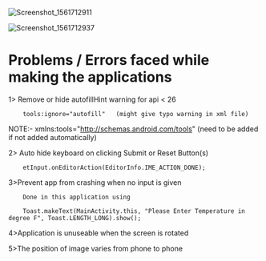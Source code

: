 

![Screenshot_1561712911](https://user-images.githubusercontent.com/49367575/60333337-5b843780-99b6-11e9-9950-9b2ad97eea25.png)



![Screenshot_1561712937](https://user-images.githubusercontent.com/49367575/60333338-5c1cce00-99b6-11e9-96f4-38c2630e9116.png)


Problems / Errors faced while making the applications
=====================================================

1> Remove or hide autofillHint warning for api < 26
	
		tools:ignore="autofill"   (might give typo warning in xml file)
    

NOTE:- xmlns:tools="http://schemas.android.com/tools"   (need to be added if not added automatically)





2> Auto hide keyboard on clicking Submit or Reset Button(s)
		
		etInput.onEditorAction(EditorInfo.IME_ACTION_DONE);


3>Prevent app from crashing when no input is given
	
		Done in this application using 

		Toast.makeText(MainActivity.this, "Please Enter Temperature in degree F", Toast.LENGTH_LONG).show();

4>Application is unuseable when the screen is rotated 

5>The position of image varies from phone to phone
